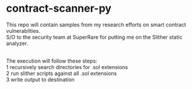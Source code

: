 # contract-scanner-py

<p>This repo will contain samples from my research efforts on smart contract vulnerabilties. </br>
S/O to the security team at SuperRare for putting me on the Slither static analyzer. </br></br>

The execution will follow these steps: </br>
1 recursively search directories for .sol extensions </br>
2 run slither scripts against all .sol extensions </br>
3 write output to destination </br></p>
